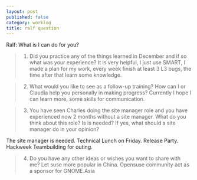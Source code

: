 ```yaml
---
layout: post
published: false
category: worklog
title: ralf question
---
```

Ralf: What is I can do for you?

> 1. Did you practice any of the things learned in December and if so what
>    was your experience?
It is very helpful, I just use SMART, I made a plan for my work, every week
finish at least 3 L3 bugs, the time after that learn some knowledge.

> 2. What would you like to see as a follow-up training?
>    How can I or Claudia help you personally in making progress?
Currently I hope I can learn more, some skills for communication.

> 3. You have seen Charles doing the site manager role and you have
>    experienced now 2 months without a site manager. What do you
>    think about this role? Is is needed? If yes, what should a site
>    manager do in your opinion?

The site manager is needed. 
Technical Lunch on Friday.
Release Party.
Hackweek
Teambuilding for outing.

> 4. Do you have any other ideas or wishes you want to share with me?
Let suse more popular in China.
Opensuse community act as a sponsor for  GNOME.Asia
